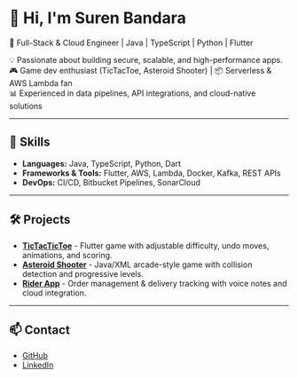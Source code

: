 # 👋 Hi, I'm Suren Bandara
🚀 Full-Stack & Cloud Engineer | Java | TypeScript | Python | Flutter  

💡 Passionate about building secure, scalable, and high-performance apps.  
🎮 Game dev enthusiast (TicTacToe, Asteroid Shooter) | 📦 Serverless & AWS Lambda fan  
📊 Experienced in data pipelines, API integrations, and cloud-native solutions  

---

## 🔧 Skills
- **Languages:** Java, TypeScript, Python, Dart  
- **Frameworks & Tools:** Flutter, AWS, Lambda, Docker, Kafka, REST APIs  
- **DevOps:** CI/CD, Bitbucket Pipelines, SonarCloud  

---

## 🛠 Projects
- **[TicTacTicToe](https://github.com/surenbandara/TicTacTicTacToe)** - Flutter game with adjustable difficulty, undo moves, animations, and scoring.  
- **[Asteroid Shooter](https://github.com/surenbandara/AsteroidShooter)** - Java/XML arcade-style game with collision detection and progressive levels.  
- **[Rider App](https://github.com/surenbandara/RiderApp)** - Order management & delivery tracking with voice notes and cloud integration.  

---

## 📫 Contact
- [GitHub](https://github.com/surenbandara)  
- [LinkedIn](https://www.linkedin.com/in/surenbandara)
